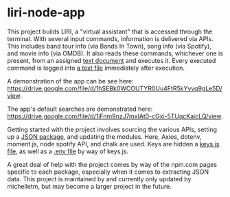 # liri-node-app

This project builds LIRI, a "virtual assistant" that is accessed through the terminal. With several input commands, information is delivered via APIs. This includes band tour info (via Bands In Town), song info (via Spotify), and movie info (via OMDB). It also reads these commands, whichever one is present, from an assigned [text document](random.txt) and executes it. Every executed command is logged into [a text file](log.txt) immediately after execution. 

A demonstration of the app can be see here: https://drive.google.com/file/d/1hSEBk0WCOUTYR0Uu4FtR5kYvvq9gLe5D/view.

The app's default searches are demonstrated here: https://drive.google.com/file/d/1iFnm9nzJ7mxIAt0-cGxi-5TUqcKaicLQ/view.

Getting started with the project involves sourcing the various APIs, setting up a [JSON package](package.json), and updating the modules. Here, Axios, dotenv, moment.js, node spotify API, and chalk are used. Keys are hidden a [keys.js file](keys.js), as well as a [.env file](.env) by way of keys.js. 

A great deal of help with the project comes by way of the npm.com pages specific to each package, especially when it comes to extracting JSON data. This project is maintained by and currently only updated by michelletm, but may become a larger project in the future. 